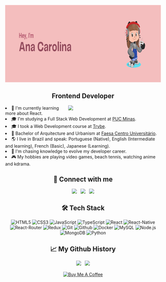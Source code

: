 <div align="center">
  <img height="250px" width="100%" src="./header.png">

  <h2>Frontend Developer</h2>
  <img src="https://static.vecteezy.com/system/resources/previews/013/166/906/original/people-working-at-home-office-and-typing-laptop-online-free-png.png" width="300px" align="right" />

  <div align="left">
    <li>🌱 I'm currently learning more about React.
    <li>🎓 I'm studying a Full Stack Web Development at <a href='https://www.pucminas.br/destaques/Paginas/default.aspx/'>PUC Minas</a>.</li>
    <li>🎓 I took a Web Development course at <a href='https://www.betrybe.com/'>Trybe</a>.</li>
    <li>💼 Bachelor of Arquitecture and Urbanism at <a href='https://www.faesa.br/'>Faesa Centro Universitário</a>.</li>
    <li>🌎 I live in Brazil and speak: Portuguese (Native), English (Intermediate and learning), French (Basic), Japanese (Learning).</li>
    <li>🤔 I'm chasing knowledge to evolve my developer career.</li>
    <li>🎮 My hobbies are playing video games, beach tennis, watching anime and kdrama.</li>
  </div>

  <h2>🤝 Connect with me </h2>
  <a href="mailto:carol2015bortolini@gmail.com" target="_blank"><img src="https://upload.wikimedia.org/wikipedia/commons/thumb/7/7e/Gmail_icon_%282020%29.svg/2560px-Gmail_icon_%282020%29.svg.png" width="30px" /></a>
  &nbsp
  <a href="https://www.linkedin.com/in/ana-magalhaes/" target="_blank"><img src="https://cdn1.iconfinder.com/data/icons/logotypes/32/circle-linkedin-512.png" width="30px" /></a>
  &nbsp
  <a href="https://www.instagram.com/neo.coders/" target="_blank"><img src="https://upload.wikimedia.org/wikipedia/commons/thumb/a/a5/Instagram_icon.png/2048px-Instagram_icon.png" width="30px" /></a>

  <h2>🛠 Tech Stack</h2>

  ![HTML5](https://img.shields.io/badge/HTML5-E34F26?style=for-the-badge&logo=html5&logoColor=white)
  ![CSS3](https://img.shields.io/badge/CSS3-1572B6?style=for-the-badge&logo=css3&logoColor=white)
  ![JavaScript](https://img.shields.io/badge/JavaScript-F7DF1E?style=for-the-badge&logo=javascript&logoColor=black)
  ![TypeScript](https://img.shields.io/badge/TypeScript-007ACC?style=for-the-badge&logo=typescript&logoColor=white)
  ![React](https://img.shields.io/badge/React-20232A?style=for-the-badge&logo=react&logoColor=61DAFB)
  ![React-Native](https://img.shields.io/badge/React_Native-20232A?style=for-the-badge&logo=react&logoColor=61DAFB)
  ![React-Router](https://img.shields.io/badge/React_Router-CA4245?style=for-the-badge&logo=react-router&logoColor=white)
  ![Redux](https://img.shields.io/badge/Redux-593D88?style=for-the-badge&logo=redux&logoColor=white)
  ![Git](https://img.shields.io/badge/Git-E34F26?style=for-the-badge&logo=git&logoColor=white)
  ![Github](https://img.shields.io/badge/GitHub-100000?style=for-the-badge&logo=github&logoColor=white)
  ![Docker](https://img.shields.io/badge/Docker-2496ED?style=for-the-badge&logo=docker&logoColor=white)
  ![MySQL](https://img.shields.io/badge/MySQL-00000F?style=for-the-badge&logo=mysql&logoColor=white)
  ![Node.js](https://img.shields.io/badge/Node.js-43853D?style=for-the-badge&logo=node.js&logoColor=white)
  ![MongoDB](https://img.shields.io/badge/MongoDB-4EA94B?style=for-the-badge&logo=mongodb&logoColor=white)
  ![Python](https://img.shields.io/badge/Python-FFD43B?style=for-the-badge&logo=python&logoColor=blue)

  <h2>📈 My Github History</h2>
  <div>
    <img src="https://github-readme-stats.vercel.app/api/top-langs/?username=aninhabort&theme=omni" height="200px">
    &nbsp
    <img src="https://github-readme-stats.vercel.app/api?username=aninhabort&theme=omni" height="200px">
  </div>
  
  <br>
  <a href="https://www.buymeacoffee.com/aninhabort" target="_blank"><img src="https://cdn.buymeacoffee.com/buttons/default-yellow.png" alt="Buy Me A Coffee" height="41" width="174"></a>
  
</div>

